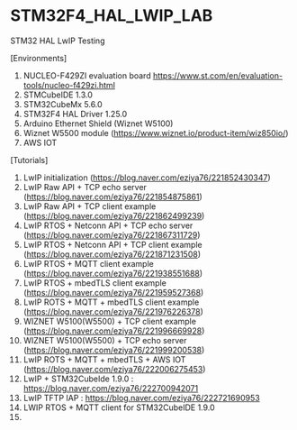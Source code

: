 # STM32F4_HAL_LWIP_LAB
 STM32 HAL LwIP Testing

[Environments]
1. NUCLEO-F429ZI evaluation board
https://www.st.com/en/evaluation-tools/nucleo-f429zi.html
2. STMCubeIDE 1.3.0
3. STM32CubeMx 5.6.0
4. STM32F4 HAL Driver 1.25.0
5. Arduino Ethernet Shield (Wiznet W5100)
6. Wiznet W5500 module (https://www.wiznet.io/product-item/wiz850io/)
7. AWS IOT

[Tutorials]
1. LwIP initialization (https://blog.naver.com/eziya76/221852430347)
2. LwIP Raw API + TCP echo server (https://blog.naver.com/eziya76/221854875861)
3. LwIP Raw API + TCP client example (https://blog.naver.com/eziya76/221862499239)
4. LwIP RTOS + Netconn API + TCP echo server (https://blog.naver.com/eziya76/221867311729)
5. LwIP RTOS + Netconn API + TCP client example (https://blog.naver.com/eziya76/221871231508)
6. LwIP RTOS + MQTT client example (https://blog.naver.com/eziya76/221938551688)
7. LwIP RTOS + mbedTLS client example (https://blog.naver.com/eziya76/221959527368)
8. LwIP ROTS + MQTT + mbedTLS client example (https://blog.naver.com/eziya76/221976226378)
9. WIZNET W5100(W5500) + TCP client example (https://blog.naver.com/eziya76/221996669928)
10. WIZNET W5100(W5500) + TCP echo server (https://blog.naver.com/eziya76/221999200538)
11. LwIP ROTS + MQTT + mbedTLS + AWS IOT (https://blog.naver.com/eziya76/222006275453)
12. LwIP + STM32CubeIde 1.9.0 : https://blog.naver.com/eziya76/222700942071
13. LwIP TFTP IAP : https://blog.naver.com/eziya76/222721690953
14. LWIP RTOS + MQTT client for STM32CubeIDE 1.9.0
15. 




